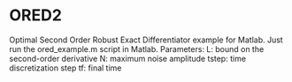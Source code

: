 # ORED2
Optimal Second Order Robust Exact Differentiator example for Matlab.
Just run the ored_example.m script in Matlab.
Parameters: 
L: bound on the second-order derivative
N: maximum noise amplitude
tstep: time discretization step
tf: final time
